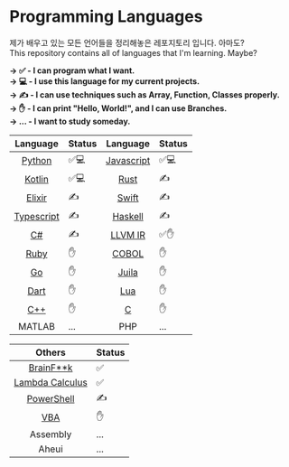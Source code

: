 # Programming Languages
<!-- From 2020. 9/20 -->
제가 배우고 있는 모든 언어들을 정리해놓은 레포지토리 입니다. 아마도?<br>
This repository contains all of languages that I'm learning. Maybe?

**→ ✅ - I can program what I want. <br>
→ 💻 - I use this language for my current projects. <br>
→ ✍️ - I can use techniques such as Array, Function, Classes properly. <br>
→ ✋ - I can print "Hello, World!", and I can use Branches. <br>
→ ... - I want to study someday. <br>**

|Language|Status|                          Language|Status|
|:------:|---                |             :------:|---|
|[Python](/Python)|✅💻|                  [Javascript](/Javascript)|✅💻|
|[Kotlin](/Kotlin)|✅💻|                  [Rust](/Rust)|✍️|
|[Elixir](/Elixir)|✍️|                     [Swift](/Swift)|✍️| 
|[Typescript](/Typescript)|✍️|             [Haskell](/Haskell)|✍️|     
|[C#](/C#)|✍️|                             [LLVM IR](/LLVM%20IR)|✅✋|
|[Ruby](/Ruby)|✋|                         [COBOL](/COBOL)|✋|
|[Go](/Go)|✋|                             [Juila](/Julia)|✋|
|[Dart](/Dart)|✋|                         [Lua](/Lua)|✋|
|[C++](/C++)|✋|                           [C](/C)|✋|
|MATLAB|...|                                PHP|...|

|Others|Status|
|:------:|---|
|[BrainF\*\*k](/BrainFuck)|✅|
|[Lambda Calculus](/Lambda%20Calculus)|✅|
|[PowerShell](/PowerShell)|✍️|
|[VBA](https://github.com/pl-Steve28-lq/VBA-PPT)|✋|
|Assembly|...|
|Aheui|...|
